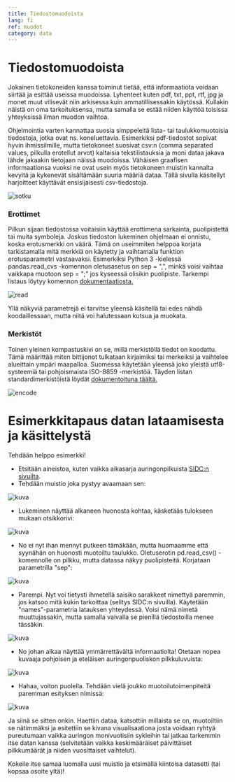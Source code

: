 ```yaml
---
title: Tiedostomuodoista
lang: fi
ref: muodot
category: data
---
```


# Tiedostomuodoista

Jokainen tietokoneiden kanssa toiminut tietää, että informaatiota voidaan siirtää ja esittää useissa muodoissa. Lyhenteet kuten pdf, txt, ppt, rtf, jpg ja monet muut vilisevät niin arkisessa kuin ammatillisessakin käytössä. Kullakin näistä on oma tarkoituksensa, mutta samalla se estää niiden käyttöä toisissa yhteyksissä ilman muodon vaihtoa.

Ohjelmointia varten kannattaa suosia simppeleitä lista- tai taulukkomuotoisia tiedostoja, jotka ovat ns. koneluettavia. Esimerkiksi pdf-tiedostot sopivat hyvin ihmissilmille, mutta tietokoneet suosivat csv:n (comma separated values, pilkulla erotellut arvot) kaltaisia tekstilistauksia ja moni dataa jakava lähde jakaakin tietojaan näissä muodoissa. Vähäisen graafisen informaationsa vuoksi ne ovat usein myös tietokoneen muistin kannalta kevyitä ja kykenevät sisältämään suuria määriä dataa. Tällä sivulla käsitellyt harjoitteet käyttävät ensisijaisesti csv-tiedostoja.

![sotku](../../assets/img/csvMess.png)

### Erottimet

Pilkun sijaan tiedostossa voitaisiin käyttää erottimena sarkainta, puolipistettä tai muita symboleja. Joskus tiedoston lukeminen ohjelmaan ei onnistu, koska erotusmerkki on väärä. Tämä on useimmiten helppoa korjata tarkistamalla mitä merkkiä on käytetty ja vaihtamalla funktion erotusparametri vastaavaksi. Esimerkiksi Python 3 -kielessä pandas.read_cvs -komennon oletusasetus on sep = ",", minkä voisi vaihtaa vaikkapa muotoon sep = ";" jos kyseessä olisikin puolipiste. Tarkempi listaus löytyy komennon [dokumentaatiosta.](https://pandas.pydata.org/pandas-docs/stable/reference/api/pandas.read_csv.html)

![read](../../assets/img/csvRead.png)

Yllä näkyviä parametrejä ei tarvitse yleensä käsitellä tai edes nähdä koodaillessaan, mutta niitä voi halutessaan kutsua ja muokata.

### Merkistöt

Toinen yleinen kompastuskivi on se, millä merkistöllä tiedot on koodattu. Tämä määrittää miten bittijonot tulkataan kirjaimiksi tai merkeiksi ja vaihtelee alueittain ympäri maapalloa. Suomessa käytetään yleensä joko yleistä utf8-systeemiä tai pohjoismaista ISO-8859 -merkistöä. Täyden listan standardimerkistöistä löydät [dokumentoituna täältä.](https://docs.python.org/3/library/codecs.html#standard-encodings)

![encode](../../assets/img/csvEncode.png)


<!-- #region -->

# Esimerkkitapaus datan lataamisesta ja käsittelystä


Tehdään helppo esimerkki!

- Etsitään aineistoa, kuten vaikka aikasarja auringonpilkuista [SIDC:n sivuilta](http://sidc.oma.be/silso/datafiles).
- Tehdään muistio joka pystyy avaamaan sen:

![kuva](../../assets/img/aurinko1.png)

- Lukeminen näyttää alkaneen huonosta kohtaa, käsketääs tulokseen mukaan otsikkorivi:

![kuva](../../assets/img/aurinko2.png)

- No ei nyt ihan mennyt putkeen tämäkään, mutta huomaamme että syynähän on huonosti muotoiltu taulukko. Oletuserotin pd.read_csv() -komennolle on pilkku, mutta datassa näkyy puolipisteitä. Korjataan parametrilla "sep":

![kuva](../../assets/img/aurinko3.png)

- Parempi. Nyt voi tietysti ihmetellä saisiko sarakkeet nimettyä paremmin, jos katsoo mitä kukin tarkoittaa (selitys SIDC:n sivuilla). Käytetään "names"-parametria latauksen yhteydessä. Voisi nämä nimetä muuttujassakin, mutta samalla vaivalla se pienillä tiedostoilla menee tässäkin.

![kuva](../../assets/img/aurinko4.png)

- No johan alkaa näyttää ymmärrettävältä informaatiolta! Otetaan nopea kuvaaja pohjoisen ja eteläisen auringonpuoliskon pilkkuluvuista:

![kuva](../../assets/img/aurinko5.png)

- Hahaa, voiton puolella. Tehdään vielä joukko muotoilutoimenpiteitä paremman esityksen nimissä:

![kuva](../../assets/img/aurinko6.png)

Ja siinä se sitten onkin. Haettiin dataa, katsottiin millaista se on, muotoiltiin se nätimmäksi ja esitettiin se kivana visualisaationa josta voidaan ryhtyä pureutumaan vaikka auringon monivuotisiin sykleihin tai jatkaa tarkemmin itse datan kanssa (selvitetään vaikka keskimääräiset päivittäiset pilkkumäärät ja niiden vuosittaiset vaihtelut).

Kokeile itse samaa luomalla uusi muistio ja etsimällä kiintoisa datasetti (tai kopsaa osoite yltä)!
<!-- #endregion -->
